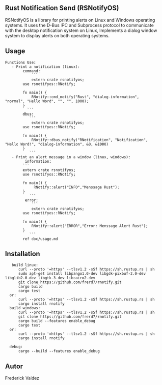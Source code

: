 ## Rust Notification Send (RSNotifyOS)

RSNotifyOS is a library for printing alerts on Linux and Windows operating systems. It uses the D-Bus IPC and Subprocess protocol to communicate with the desktop notification system on Linux, Implements a dialog window system to display alerts on both operating systems.

## Usage
    Functions Use:
       - Print a notification (linux):
            command:
                ```
                extern crate rsnotifyos;
    		use rsnotifyos::RNotify;
    		
    		fn main() {
    		    RNotify::cmd_notify("Rust", "dialog-information", "normal", "Hello Word", "", "", 1000);
    		}
              ```    		
            dbus:
               ```
                extern crate rsnotifyos;
    		use rsnotifyos::RNotify;
    		
    		fn main() {
    		    RNotify::dbus_notify("RNotification", "Notification", "Hello Word!", "dialog-information", &0, &1000)
    		}
    	       ```	
       - Print an alert message in a window (linux, windows):
             information:
       		```
       		extern crate rsnotifyos;
       		use rsnotifyos::RNotify;
       		
       		fn main() {
       		     RNotify::alert("INFO","Menssage Rust");
       		}
       	       ```
             error:
                ```
                extern crate rsnotifyos;
       		use rsnotifyos::RNotify;
       		
       		fn main() {
       		    RNotify::alert("ERROR","Error: Menssage Alert Rust");
       		}
       	       ```
       		ref doc/usage.md
## Installation
       build linux:
          curl --proto '=https' --tlsv1.2 -sSf https://sh.rustup.rs | sh
          sudo apt-get install libpango1.0-dev libgdk-pixbuf-2.0-dev libglib2.0-dev libgtk-3-dev libcairo2-dev
          git clone https://github.com/frerd7/rnotify.git
          cargo build
          cargo test
      or:
          curl --proto '=https' --tlsv1.2 -sSf https://sh.rustup.rs | sh
          cargo install rnotify
      build windows:
          curl --proto '=https' --tlsv1.2 -sSf https://sh.rustup.rs | sh
          git clone https://github.com/frerd7/rnotify.git
          cargo build --features enable_debug
          cargo test
      or:
          curl --proto '=https' --tlsv1.2 -sSf https://sh.rustup.rs | sh
          cargo install rnotify
      
      debug:
          cargo --build --features enable_debug 
## Autor
Frederick Valdez
